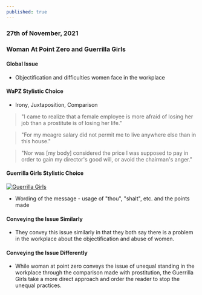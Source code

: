 ```yaml
---
published: true
---
```

### 27th of November, 2021

### Woman At Point Zero and Guerrilla Girls

#### Global Issue
- Objectification and difficulties women face in the workplace

#### WaPZ Stylistic Choice

- Irony, Juxtaposition, Comparison
> "I came to realize that a female employee is more afraid of losing her job than a prostitute is of losing her life."

> "For my meagre salary did not permit me to live anywhere else than in this house."

> "Nor was [my body] considered the price I was supposed to pay in order to gain my director's good will, or avoid the chairman's anger." 

#### Guerrilla Girls Stylistic Choice

[![Guerrilla Girls ](https://images.squarespace-cdn.com/content/v1/55d4aaa8e4b084df273878ef/1565815876871-IDB703TOPX2RUF4L033M/2019_GuerrillaGirls_EthicsMonument1000at300dpi.jpg?format=750w)](https://www.guerrillagirls.com/projects)

- Wording of the message - usage of "thou", "shalt", etc. and the points made

#### Conveying the Issue Similarly
- They convey this issue similarly in that they both say there is a problem in the workplace about the objectification and abuse of women.  

#### Conveying the Issue Differently
- While woman at point zero conveys the issue of unequal standing in the workplace through the comparison made with prostitution, the Guerrilla Girls take a more direct approach and order the reader to stop the unequal practices.